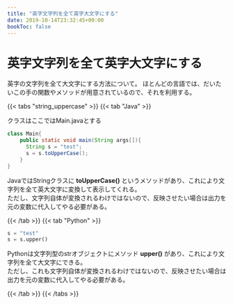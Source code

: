 ```yaml
---
title: "英字文字列を全て英字大文字にする"
date: 2019-10-14T23:32:45+09:00
bookToc: false
---
```


# 英字文字列を全て英字大文字にする

英字の文字列を全て大文字にする方法について。
ほとんどの言語では、だいたいこの手の関数やメソッドが用意されているので、それを利用する。

{{< tabs "string_uppercase" >}}
{{< tab "Java" >}}

クラスはここではMain.javaとする

```java
class Main{
    public static void main(String args[]){
      String s = "test";
      s = s.toUpperCase();
    }
}
```

JavaではStringクラスに **toUpperCase()** というメソッドがあり、これにより文字列を全て英大文字に変換して表示してくれる。<br>
ただし、文字列自体が変換されるわけではないので、反映させたい場合は出力を元の変数に代入してやる必要がある。

{{< /tab >}}
{{< tab "Python" >}}

```python
s = "test"
s = s.upper()
```

Pythonは文字列型のstrオブジェクトにメソッド **upper()** があり、これにより文字列を全て大文字にできる。<br>
ただし、これも文字列自体が変換されるわけではないので、反映させたい場合は出力を元の変数に代入してやる必要がある。


{{< /tab >}}
{{< /tabs >}}